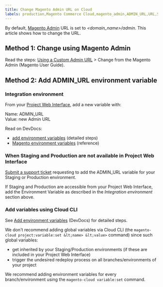 ```yaml
---
title: Change Magento Admin URL on Cloud
labels: production,Magento Commerce Cloud,magento_admin,ADMIN_URL,URL,Staging,how to
---
```


By default, [Magento Admin](http://docs.magento.com/m2/ee/user_guide/stores/admin.html) URL is set to _&lt;domain\_name>/admin_. This article shows how to change the URL.

## Method 1: Change using Magento Admin

Read the steps: [Using a Custom Admin URL](http://docs.magento.com/m2/ee/user_guide/stores/store-urls-custom-admin.html) > Change from the Magento Admin (Magento User Guide).

## Method 2: Add ADMIN\_URL environment variable

### Integration environment

From your [Project Web Interface](http://devdocs.magento.com/guides/v2.2/cloud/project/project-webint-basic.html), add a new variable with:

Name: ADMIN\_URL  
Value: new Admin URL

Read on DevDocs:

* [add environment variables](http://devdocs.magento.com/guides/v2.2/cloud/project/project-webint-basic.html#env) (detailed steps)
* [Magento environment variables](http://devdocs.magento.com/guides/v2.2/cloud/env/environment-vars_magento.html) (reference)

### When Staging and Production are not available in Project Web Interface

[Submit a support ticket](https://support.magento.com/hc/en-us/articles/360019088251) requesting to add the ADMIN\_URL variable for your Staging or Production environment.

If Staging and Production are accessible from your Project Web Interface, add the Environment Variable as described in the _Integration environment_ section above.

### Add variables using Cloud CLI

See [Add environment variables](http://devdocs.magento.com/guides/v2.2/cloud/env/environment-vars_magento.html#addvariables) (DevDocs) for detailed steps.

We don't recommend adding global variables via Cloud CLI (the `` magento-cloud project:variable:set &lt;name> &lt;value> `` command) since such global variables:

* get inherited by your Staging/Production environments (if these are included in your Project Web Interface)
* trigger the undesired redeploy process on all branches/environments of your project

We recommend adding environment variables for every branch/environment using the `` magento-cloud variable:set `` command.
